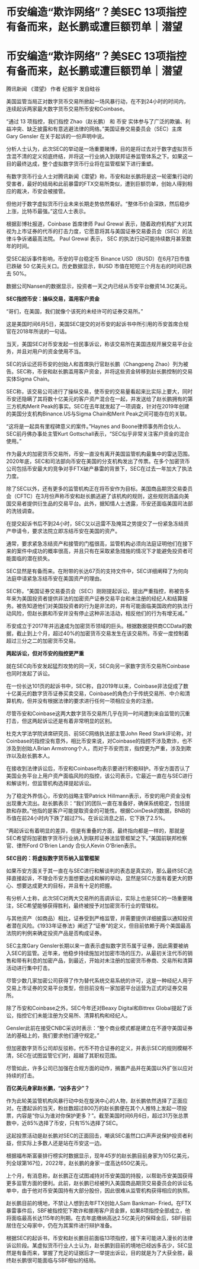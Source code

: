 # 币安编造“欺诈网络”？美SEC 13项指控有备而来，赵长鹏或遭巨额罚单｜潜望

# 币安编造“欺诈网络”？美SEC 13项指控有备而来，赵长鹏或遭巨额罚单｜潜望

腾讯新闻 《潜望》 作者 纪振宇 发自硅谷

美国监管当局正对数字货币交易所掀起一场风暴行动，在不到24小时的时间内，连续起诉两家最大数字货币交易所币安和Coinbase。

“通过 13 项指控，我们指控 Zhao（赵长鹏） 和 币安
实体参与了广泛的欺骗、利益冲突、缺乏披露和有意逃避法律的网络。”美国证券交易委员会（SEC）主席 Gary Gensler 在关于起诉的一份声明中说。

分析人士认为，此次SEC的举动是一场重要赌博，目的是将过去对于数字虚拟货币含混不清的定义彻底终结，并将这一行业纳入到联邦证券监管体系之下。如果这一目的最终达成，整个虚拟数字货币行业将在监管框架下进行重塑。

有数字货币行业人士对腾讯新闻《潜望》称，币安和赵长鹏将是这一轮密集行动的受害者，最好的结局和此前暴雷的FTX交易所类似，遭到巨额罚单，创始人得到相应的裁决，币安会被接管。

但他对于数字虚拟货币行业未来长期走势依然看好。“整体币价会深跌，然后稳步上涨，比特币最强。”这位人士表示。

根据彭博社报道，Coinbase 首席律师 Paul Grewal
表示，随着政府机构扩大对其视为上市证券的代币的打击力度，它愿意将其与美国证券交易委员会（SEC）的法律斗争诉诸最高法院。 Paul Grewal 表示，
SEC 的执法行动可能持续数月甚至数年的时间。

受SEC起诉事件影响，币安的平台稳定币 Binance USD（BUSD）在6月7日市值已跌破 50 亿美元关口。历史数据显示，BUSD
市值在短短三个月左右的时间已跌去 50%。

数据公司Nansen的数据显示，投资者一天之内已经从币安平台撤资14.3亿美元。

**SEC指控币安：操纵交易，滥用客户资金**

“哥们，在美国，我们就像个该死的未经许可的证券交易所。”

这是美国时间6月5日，美国SEC提交的对币安的起诉书中所引用的币安首席合规官在2018年所说的一句话。

当天，美国SEC对币安发起一份民事诉讼，称该交易所在美国违规开展交易平台业务，并且对用户的资金使用不当。

SEC的诉讼还将币安的创始人和首席执行官赵长鹏（Changpeng
Zhao）列为被告。SEC称，币安和赵长鹏滥用客户资金，并将这些资金转移到赵长鹏控制的交易实体Sigma Chain。

SEC称，该交易公司进行了操纵交易，使币安的交易量看起来比实际上要大，同时币安还隐瞒了其将数十亿美元的客户资产混合在一起，并发送给了赵长鹏拥有的第三方机构Merit
Peak的事实。SEC在去年就发起了一项调查，针对在2019年创建的美国分支机构Binance.US与Sigma Chain和Merit
Peak之间可能存在的关联。

“这将是一起具有里程碑意义的案件。”Haynes and Boone律师事务所合伙人、SEC前丹佛办事处主管Kurt
Gottschall表示，“SEC似乎非常关注客户资金的混合使用。”

作为最大的加密货币交易所，币安一直没有离开美国监管机构最集中的雷达范围。2020年底，SEC和司法部向币安在美国的分支机构发出了传票。在多个加密货币公司包括币安最大的竞争对手FTX破产暴雷的背景下，SEC在过去一年加大了执法力度。

除了SEC以外，还有更多的监管机构正在将币安作为目标。美国商品期货交易委员会（CFTC）在3月份声称币安和赵长鹏逃避了该机构的规则，这些规则涵盖向美国交易者提供衍生品的交易平台。此外，据知情人士透露，币安还面临美国司法部的洗钱调查。

在提交起诉书后不到24小时，SEC又以迅雷不及掩耳之势提交了一份紧急冻结资产申请令，要求法院立即冻结币安在美国的资产。

通常，要求紧急冻结资产和接管的门槛很高，监管机构必须向法庭证明他们在接下来的案件中成功的概率很高，并且只有在采取紧急措施的情况下才能避免投资者可能面临的潜在损失。

SEC显然是有备而来。在附带的长达67页的支持文件中，SEC详细阐释了为何向法庭申请紧急冻结币安在美国资产的理由。

SEC称，“美国证券交易委员会（SEC）刚刚提起诉讼，提出严重指控，称被告多年来为美国投资者提供非法的加密资产证券交易平台和未注册的经纪人和结算服务。被告知道他们对美国投资者的行为是非法的，并有可能面临美国政府的执法行动风险，但赵长鹏和币安并没有停止这种非法活动，相反他们的行为有增无减。”

币安成立于2017年并迅速成为加密货币领域的巨头。根据数据提供商CCData的数据，截止到上个月，超过40%的加密货币交易发生在该交易所。币安一度控制着超过三分之二的加密货币交易。

**两起诉讼，但对币安的指控更严重**

就在SEC向币安发起猛烈攻势的同一天，SEC向另一家数字货币交易所Coinbase也同时发起了诉讼。

在一份长达101页的起诉书中，SEC称，自2019年以来，Coinbase非法促成了数十亿美元的数字货币证券买卖交易，Coinbase的角色介于传统交易所、中介和清算机构，但并没有根据法律的要求进行任何一项相应业务的注册。

尽管币安和Coinbase这两大数字货币交易所几乎在同一时间遭到来自监管的沉重打击，但这两起诉讼还是有着非常明显的区别。

杜克大学法学院讲席研究员、前SEC网络执法部主管John Reed
Stark评论称，对Coinbase的指控没有意外，相比币安来说，对Coinbase的指控不涉及欺诈，也不涉及到创始人Brian
Armstrong个人，而对于币安而言，指控更为严重，涉及到欺诈以及赵长鹏本人。

在接收到法律诉讼后，币安和Coinbase均表示要进行积极辩护。币安方面否认了美国业务平台上用户资产面临风险的指控，该公司表示，它最近一直在与SEC进行和解谈判，但监管机构选择提起诉讼。

为了稳定外界信心，币安的战略主管Patrick
Hillmann表示，币安的用户资金没有出现重大流出。赵长鹏表示：“我们的团队一直在准备好，确保系统稳定，包括提款和存款。”他指的是客户可能提取资金的可能性。根据CoinDesk的数据，BNB的币值在前24小时内下跌了超过7%。在诉讼消息之前，它下跌了2.5%。

“两起诉讼有着明显的差异，但是有重叠的方面，最终指向都是一样的，那就是SEC希望将加密数字货币行业纳入到联邦证券法监管框架之下。”美国前联邦检察官、律所Ford
O’Brien Landy 合伙人Kevin O’Brien表示。

**SEC目的：将虚拟数字货币纳入监管框架**

如果币安方面关于其一直在与SEC进行和解谈判的表态是真实的，那么最终SEC选择直接起诉，不理会币安方面想要达成和解的举动，显然是SEC方面有着更大的野心、想要达成更大的目标，并且有十足的把握。

有分析人士称，此次SEC对两大交易所的高调诉讼，实际上也是SEC的一场重要赌注，SEC希望能够获得胜利，最终被授予对加密货币行业的管辖权。

与其他资产（如商品）相比，证券受到严格监管，并需要提供详细披露以通知投资者潜在风险。《1933年证券法》阐述了“证券”的定义，但目前依赖于两个美国最高法院的判例来确定投资产品是否构成证券。

SEC主席Gary
Gensler长期以来一直表示虚拟数字货币属于证券，因此需要被纳入SEC的监管。近年来，他稳步持续施加对加密市场的压力，从最初关注代币的销售和带有利息的加密产品，到最近，开始对未注册的加密货币券商、交易所和清算活动进行集中打击。

尽管少数几家加密公司获得了作为替代系统交易系统的许可，这是一种经纪人用于交易上市证券的交易平台类型，但目前没有一家加密平台运营为正式的证券交易所。

除了币安和Coinbase之外，SEC今年还对Beaxy Digital和Bittrex
Global提起了诉讼，指控它们未能注册为交易所、清算机构和经纪人。

Gensler此前在接受CNBC采访时表示：“整个商业模式都是建立在不遵守美国证券法的基础上的，我们要求他们遵守规定。”

但加密数字货币公司却反驳称，代币不符合证券的定义，并表示SEC的规则模糊不清，SEC在试图监管它们时，超越了其职权范围。

尽管如此，许多公司已加强在合规方面的动作，搁置产品并在美国以外扩张以应对持续的打击。

**百亿美元身家赵长鹏，“凶多吉少”？**

作为此轮美监管机构风暴行动中处在旋涡中心的人物，赵长鹏依然选择了正面应对。在遭起诉的当天，粉丝数超过800万的赵长鹏便在其个人推特上发起一项投票，内容是“你认为谁对你保护更多？”。截至美国时间6月6日，超过31万张总票数中，近85%选择了币安，只有15%选择了SEC。

这起投票活动是赵长鹏对SEC的正面回击，嘲讽SEC虽然口口声声说保护投资者利益，但实际上多数人还是站在币安这一边。

根据福布斯富豪排行榜实时数据显示，现年45岁的赵长鹏目前身家为105亿美元，列全球第167位，2022年，赵长鹏的身家一度高达650亿美元。

上个月，有消息称，赵长鹏正在试图减持对币安美国的持股，以帮助币安美国获得更多监管方面的便利。此前，赵长鹏已经被列入美国商品期货交易委员会的诉讼名单中，由于他对币安美国持有大部分股份，因此很难从监管机构获得相应的执照。

赵长鹏目前的境地，不禁让人想到去年FTX创始人Sam Bankman-
Fried。在FTX暴雷事件后，SBF被指控犯下欺诈和挪用客户资金罪，如果8项指控全部成立，他将面临最高长达115年的刑期。在去年底缴纳高达2.5亿美元的保释金后，SBF目前居住在父母家中，仍在为其案件进行辩护准备。

根据SEC的起诉书，币安和赵长鹏目前面临13项指控，接下来可能进入漫长的法律诉讼阶段。某虚拟货币行业人士认为，赵长鹏到目前的境地已经凶多吉少，SEC显然是有备而来，掌握了充足的证据后才一举提出诉讼，目的就是为了大获全胜，最终赵长鹏很可能面临与SBF相似的结局。

